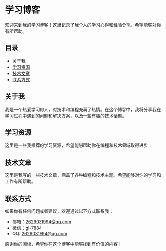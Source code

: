 # 学习博客

欢迎来到我的学习博客！这里记录了我个人的学习心得和经验分享。希望能够对你有所帮助。

## 目录

- [关于我](#关于我)
- [学习资源](#学习资源)
- [技术文章](#技术文章)
- [联系方式](#联系方式)

## 关于我

我是一个热爱学习的人，对技术和编程充满了热情。在这个博客中，我将分享我在学习过程中遇到的问题和解决方案，以及一些有趣的技术话题。

## 学习资源

这里是一些我推荐的学习资源，希望能够帮助你在编程和技术领域取得进步：

## 技术文章

这里是我写的一些技术文章，涵盖了各种编程和技术主题。希望能够对你的学习和工作有所帮助。


## 联系方式

如果你有任何问题或者建议，欢迎通过以下方式联系我：

- 邮箱：2629031994@qq.com
- 微信：gl-7884
- QQ: 2629031994@qq.com

感谢你的阅读，希望你在这个博客中能够找到有价值的内容！